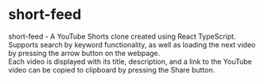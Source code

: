 <h1>short-feed</h1>

short-feed - A YouTube Shorts clone created using React TypeScript. </br>
Supports search by keyword functionality, as well as loading the next video by pressing the arrow button on the webpage. </br>
Each video is displayed with its title, description, and a link to the YouTube video can be copied to clipboard by pressing the Share button. </br>



